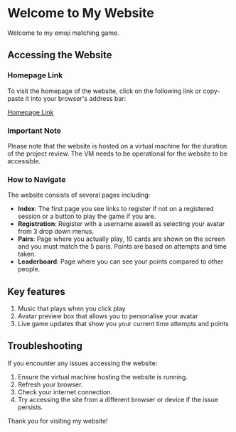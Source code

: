 # Welcome to My Website

Welcome to my emoji matching game.
## Accessing the Website

### Homepage Link
To visit the homepage of the website, click on the following link or copy-paste it into your browser's address bar:

[Homepage Link](http://ml-lab-4d78f073-aa49-4f0e-bce2-31e5254052c7.ukwest.cloudapp.azure.com:57733/index.php)

### Important Note
Please note that the website is hosted on a virtual machine for the duration of the project review. The VM needs to be operational for the website to be accessible. 
### How to Navigate
The website consists of several pages including:

- **Index**: The first page you see links to register if not on a registered session or a button to play the game if you are.
- **Registration**: Register with a username aswell as selecting your avatar from 3 drop down menus.
- **Pairs**: Page where you actually play, 10 cards are shown on the screen and you must match the 5 paris. Points are based on attempts and time taken.
- **Leaderboard**: Page where you can see your points compared to other people.


## Key features

1. Music that plays when you click play
2. Avatar preview box that allows you to personalise your avatar
3. Live game updates that show you your current time attempts and points

## Troubleshooting

If you encounter any issues accessing the website:
1. Ensure the virtual machine hosting the website is running.
2. Refresh your browser.
3. Check your internet connection.
4. Try accessing the site from a different browser or device if the issue persists.


Thank you for visiting my website!
